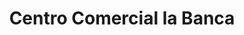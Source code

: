 ---
title: "Centro Comercial la Banca"
url: /cumana/centro-comercial-la-banca/
shop: centro comercial
---